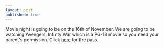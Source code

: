 ```yaml
---
layout: post
published: true
---
```

Movie night is going to be on the 16th of November. We are going to be watching Avengers: Infinty War which is a PG-13 movie so you need your parent's permission. Click [here](https://drive.google.com/file/d/1wQS6IFF7uYK8sInsJ-87eTQc3alcsFn7/view?usp=sharing) for the pass.
